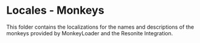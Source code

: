 Locales - Monkeys
=================

This folder contains the localizations for the names and descriptions of the
monkeys provided by MonkeyLoader and the Resonite Integration.